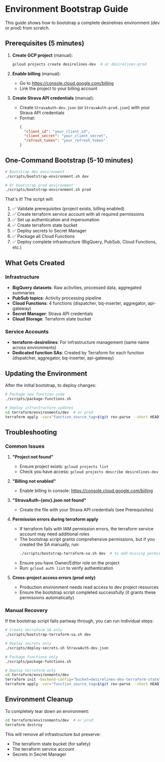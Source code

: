 # Environment Bootstrap Guide

This guide shows how to bootstrap a complete desirelines environment (dev or prod) from scratch.

## Prerequisites (5 minutes)

1. **Create GCP project** (manual):
   ```bash
   gcloud projects create desirelines-dev  # or desirelines-prod
   ```

2. **Enable billing** (manual):
   - Go to https://console.cloud.google.com/billing
   - Link the project to your billing account

3. **Create Strava API credentials** (manual):
   - Create `StravaAuth-dev.json` (or `StravaAuth-prod.json`) with your Strava API credentials
   - Format:
     ```json
     {
       "client_id": "your_client_id",
       "client_secret": "your_client_secret",
       "refresh_token": "your_refresh_token"
     }
     ```

## One-Command Bootstrap (5-10 minutes)

```bash
# Bootstrap dev environment
./scripts/bootstrap-environment.sh dev

# Or bootstrap prod environment
./scripts/bootstrap-environment.sh prod
```

That's it! The script will:
1. ✅ Validate prerequisites (project exists, billing enabled)
2. ✅ Create terraform service account with all required permissions
3. ✅ Set up authentication and impersonation
4. ✅ Create terraform state bucket
5. ✅ Deploy secrets to Secret Manager
6. ✅ Package all Cloud Functions
7. ✅ Deploy complete infrastructure (BigQuery, PubSub, Cloud Functions, etc.)

## What Gets Created

### Infrastructure
- **BigQuery datasets**: Raw activities, processed data, aggregated summaries
- **PubSub topics**: Activity processing pipeline
- **Cloud Functions**: 4 functions (dispatcher, bq-inserter, aggregator, api-gateway)
- **Secret Manager**: Strava API credentials
- **Cloud Storage**: Terraform state bucket

### Service Accounts
- **terraform-desirelines**: For infrastructure management (same name across environments)
- **Dedicated function SAs**: Created by Terraform for each function (dispatcher, aggregator, bq-inserter, api-gateway)

## Updating the Environment

After the initial bootstrap, to deploy changes:

```bash
# Package new function code
./scripts/package-functions.sh

# Deploy infrastructure updates
cd terraform/environments/dev  # or prod
terraform apply -var="function_source_tag=$(git rev-parse --short HEAD)"
```

## Troubleshooting

### Common Issues

1. **"Project not found"**
   - Ensure project exists: `gcloud projects list`
   - Check you have access: `gcloud projects describe desirelines-dev`

2. **"Billing not enabled"**
   - Enable billing in console: https://console.cloud.google.com/billing

3. **"StravaAuth-{env}.json not found"**
   - Create the file with your Strava API credentials (see Prerequisites)

4. **Permission errors during terraform apply**
   - If terraform fails with IAM permission errors, the terraform service account may need additional roles
   - The bootstrap script grants comprehensive permissions, but if you created the SA manually, run:
     ```bash
     ./scripts/bootstrap-terraform-sa.sh dev  # to add missing permissions
     ```
   - Ensure you have Owner/Editor role on the project
   - Run: `gcloud auth list` to verify authentication

5. **Cross-project access errors (prod only)**
   - Production environment needs read access to dev project resources
   - Ensure the bootstrap script completed successfully (it grants these permissions automatically)

### Manual Recovery

If the bootstrap script fails partway through, you can run individual steps:

```bash
# Create terraform SA only
./scripts/bootstrap-terraform-sa.sh dev

# Deploy secrets only
./scripts/deploy-secrets.sh StravaAuth-dev.json

# Package functions only
./scripts/package-functions.sh

# Deploy terraform only
cd terraform/environments/dev
terraform init -backend-config="bucket=desirelines-dev-terraform-state"
terraform apply -var="function_source_tag=$(git rev-parse --short HEAD)"
```

## Environment Cleanup

To completely tear down an environment:

```bash
cd terraform/environments/dev  # or prod
terraform destroy
```

This will remove all infrastructure but preserve:
- The terraform state bucket (for safety)
- The terraform service account
- Secrets in Secret Manager